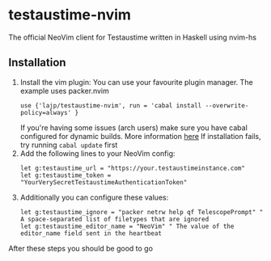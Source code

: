 # testaustime-nvim

The official NeoVim client for Testaustime written in Haskell using nvim-hs

## Installation

1. Install the vim plugin:
    You can use your favourite plugin manager. The example uses packer.nvim
    ```vim
    use {'lajp/testaustime-nvim', run = 'cabal install --overwrite-policy=always' }
    ```
    If you're having some issues (arch users) make sure you have cabal configured for dynamic builds.
    More information [here](https://wiki.archlinux.org/title/Haskell#Configuring_Cabal_for_dynamic_linking)
    If installation fails, try running `cabal update` first
2. Add the following lines to your NeoVim config:
    ```vim
    let g:testaustime_url = "https://your.testaustimeinstance.com"
    let g:testaustime_token = "YourVerySecretTestaustimeAuthenticationToken"
    ```
3. Additionally you can configure these values:
    ```vim
    let g:testaustime_ignore = "packer netrw help qf TelescopePrompt" " A space-separated list of filetypes that are ignored
    let g:testaustime_editor_name = "NeoVim" " The value of the editor_name field sent in the heartbeat
    ```

After these steps you should be good to go
